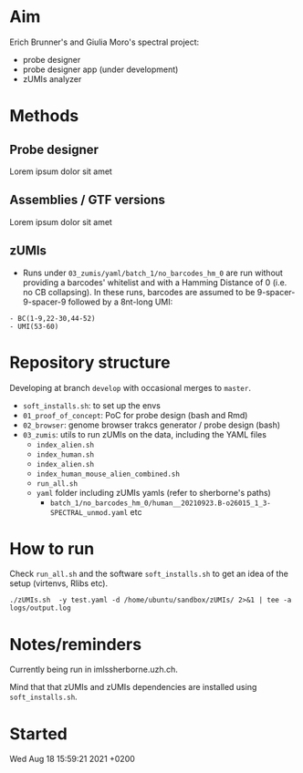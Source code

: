 # Aim

Erich Brunner's and Giulia Moro's spectral project:
- probe designer
- probe designer app (under development)
- zUMIs analyzer

# Methods

## Probe designer

Lorem ipsum dolor sit amet

## Assemblies / GTF versions

Lorem ipsum dolor sit amet

## zUMIs

- Runs under `03_zumis/yaml/batch_1/no_barcodes_hm_0` are run without providing a barcodes' whitelist and with a Hamming Distance of 0 (i.e. no CB collapsing). In these runs, barcodes are assumed to be 9-spacer-9-spacer-9 followed by a 8nt-long UMI:

```
- BC(1-9,22-30,44-52)
- UMI(53-60)
```

# Repository structure

Developing at branch `develop` with occasional merges to `master`.

- `soft_installs.sh`: to set up the envs
- `01_proof_of_concept`: PoC for probe design (bash and Rmd)
- `02_browser`: genome browser trakcs generator / probe design (bash)
- `03_zumis`: utils to run zUMIs on the data, including the YAML files
    - `index_alien.sh`
    - `index_human.sh`
    - `index_alien.sh`
    - `index_human_mouse_alien_combined.sh`
    - `run_all.sh`
    - `yaml` folder including zUMIs yamls (refer to sherborne's paths)
        - `batch_1/no_barcodes_hm_0/human__20210923.B-o26015_1_3-SPECTRAL_unmod.yaml` etc

# How to run

Check `run_all.sh` and the software `soft_installs.sh` to get an idea of the setup (virtenvs, Rlibs etc).

```
./zUMIs.sh  -y test.yaml -d /home/ubuntu/sandbox/zUMIs/ 2>&1 | tee -a logs/output.log
```

# Notes/reminders

Currently being run in imlssherborne.uzh.ch.

Mind that that zUMIs and zUMIs dependencies are installed using `soft_installs.sh`.

# Started

Wed Aug 18 15:59:21 2021 +0200
